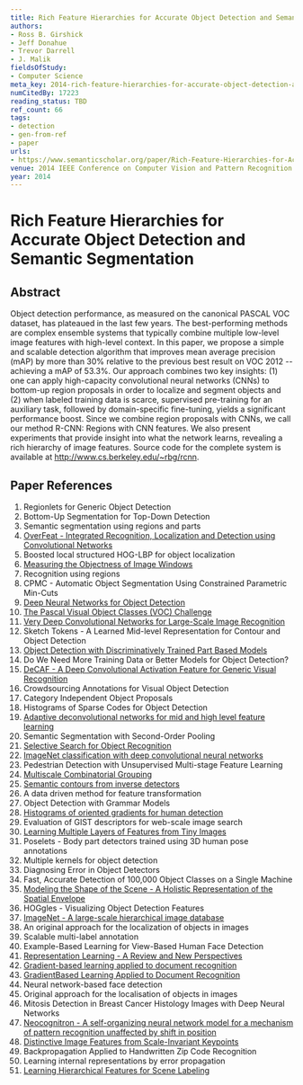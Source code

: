 ```yaml
---
title: Rich Feature Hierarchies for Accurate Object Detection and Semantic Segmentation
authors:
- Ross B. Girshick
- Jeff Donahue
- Trevor Darrell
- J. Malik
fieldsOfStudy:
- Computer Science
meta_key: 2014-rich-feature-hierarchies-for-accurate-object-detection-and-semantic-segmentation
numCitedBy: 17223
reading_status: TBD
ref_count: 66
tags:
- detection
- gen-from-ref
- paper
urls:
- https://www.semanticscholar.org/paper/Rich-Feature-Hierarchies-for-Accurate-Object-and-Girshick-Donahue/2f4df08d9072fc2ac181b7fced6a245315ce05c8?sort=total-citations
venue: 2014 IEEE Conference on Computer Vision and Pattern Recognition
year: 2014
---
```


# Rich Feature Hierarchies for Accurate Object Detection and Semantic Segmentation

## Abstract

Object detection performance, as measured on the canonical PASCAL VOC dataset, has plateaued in the last few years. The best-performing methods are complex ensemble systems that typically combine multiple low-level image features with high-level context. In this paper, we propose a simple and scalable detection algorithm that improves mean average precision (mAP) by more than 30% relative to the previous best result on VOC 2012 -- achieving a mAP of 53.3%. Our approach combines two key insights: (1) one can apply high-capacity convolutional neural networks (CNNs) to bottom-up region proposals in order to localize and segment objects and (2) when labeled training data is scarce, supervised pre-training for an auxiliary task, followed by domain-specific fine-tuning, yields a significant performance boost. Since we combine region proposals with CNNs, we call our method R-CNN: Regions with CNN features. We also present experiments that provide insight into what the network learns, revealing a rich hierarchy of image features. Source code for the complete system is available at http://www.cs.berkeley.edu/~rbg/rcnn.

## Paper References

1. Regionlets for Generic Object Detection
2. Bottom-Up Segmentation for Top-Down Detection
3. Semantic segmentation using regions and parts
4. [OverFeat - Integrated Recognition, Localization and Detection using Convolutional Networks](2014-overfeat-integrated-recognition-localization-and-detection-using-convolutional-networks)
5. Boosted local structured HOG-LBP for object localization
6. [Measuring the Objectness of Image Windows](2012-measuring-the-objectness-of-image-windows)
7. Recognition using regions
8. CPMC - Automatic Object Segmentation Using Constrained Parametric Min-Cuts
9. [Deep Neural Networks for Object Detection](2013-deep-neural-networks-for-object-detection)
10. [The Pascal Visual Object Classes (VOC) Challenge](2009-the-pascal-visual-object-classes-voc-challenge)
11. [Very Deep Convolutional Networks for Large-Scale Image Recognition](2014-vggnet.md)
12. Sketch Tokens - A Learned Mid-level Representation for Contour and Object Detection
13. [Object Detection with Discriminatively Trained Part Based Models](2009-object-detection-with-discriminatively-trained-part-based-models)
14. Do We Need More Training Data or Better Models for Object Detection?
15. [DeCAF - A Deep Convolutional Activation Feature for Generic Visual Recognition](2014-decaf-a-deep-convolutional-activation-feature-for-generic-visual-recognition)
16. Crowdsourcing Annotations for Visual Object Detection
17. Category Independent Object Proposals
18. Histograms of Sparse Codes for Object Detection
19. [Adaptive deconvolutional networks for mid and high level feature learning](2011-adaptive-deconvolutional-networks-for-mid-and-high-level-feature-learning)
20. Semantic Segmentation with Second-Order Pooling
21. [Selective Search for Object Recognition](2013-selective-search-for-object-recognition)
22. [ImageNet classification with deep convolutional neural networks](2012-alexnet.md)
23. Pedestrian Detection with Unsupervised Multi-stage Feature Learning
24. [Multiscale Combinatorial Grouping](2014-multiscale-combinatorial-grouping)
25. [Semantic contours from inverse detectors](2011-semantic-contours-from-inverse-detectors)
26. A data driven method for feature transformation
27. Object Detection with Grammar Models
28. [Histograms of oriented gradients for human detection](2005-histograms-of-oriented-gradients-for-human-detection)
29. Evaluation of GIST descriptors for web-scale image search
30. [Learning Multiple Layers of Features from Tiny Images](2009-learning-multiple-layers-of-features-from-tiny-images)
31. Poselets - Body part detectors trained using 3D human pose annotations
32. Multiple kernels for object detection
33. Diagnosing Error in Object Detectors
34. Fast, Accurate Detection of 100,000 Object Classes on a Single Machine
35. [Modeling the Shape of the Scene - A Holistic Representation of the Spatial Envelope](2004-modeling-the-shape-of-the-scene-a-holistic-representation-of-the-spatial-envelope)
36. HOGgles - Visualizing Object Detection Features
37. [ImageNet - A large-scale hierarchical image database](2009-imagenet-a-large-scale-hierarchical-image-database)
38. An original approach for the localization of objects in images
39. Scalable multi-label annotation
40. Example-Based Learning for View-Based Human Face Detection
41. [Representation Learning - A Review and New Perspectives](2013-representation-learning-a-review-and-new-perspectives)
42. [Gradient-based learning applied to document recognition](1998-lenet5.md)
43. [GradientBased Learning Applied to Document Recognition](2001-gradientbased-learning-applied-to-document-recognition)
44. Neural network-based face detection
45. Original approach for the localisation of objects in images
46. Mitosis Detection in Breast Cancer Histology Images with Deep Neural Networks
47. [Neocognitron - A self-organizing neural network model for a mechanism of pattern recognition unaffected by shift in position](2004-neocognitron-a-self-organizing-neural-network-model-for-a-mechanism-of-pattern-recognition-unaffected-by-shift-in-position)
48. [Distinctive Image Features from Scale-Invariant Keypoints](2004-distinctive-image-features-from-scale-invariant-keypoints)
49. Backpropagation Applied to Handwritten Zip Code Recognition
50. Learning internal representations by error propagation
51. [Learning Hierarchical Features for Scene Labeling](2013-learning-hierarchical-features-for-scene-labeling)
